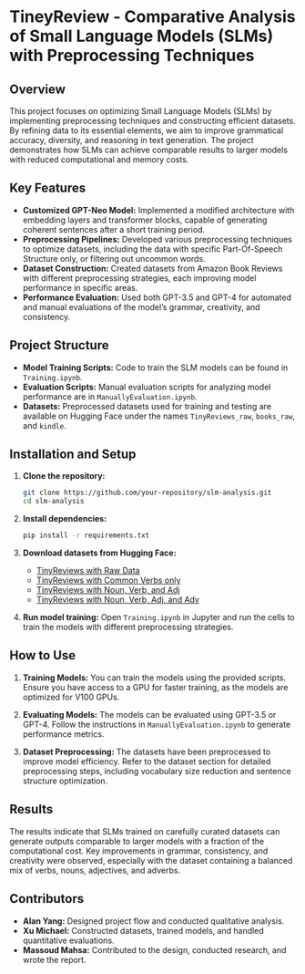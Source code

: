 # TineyReview - Comparative Analysis of Small Language Models (SLMs) with Preprocessing Techniques

## Overview

This project focuses on optimizing Small Language Models (SLMs) by implementing preprocessing techniques and constructing efficient datasets. By refining data to its essential elements, we aim to improve grammatical accuracy, diversity, and reasoning in text generation. The project demonstrates how SLMs can achieve comparable results to larger models with reduced computational and memory costs.

## Key Features

- **Customized GPT-Neo Model:** Implemented a modified architecture with embedding layers and transformer blocks, capable of generating coherent sentences after a short training period.
- **Preprocessing Pipelines:** Developed various preprocessing techniques to optimize datasets, including the data with specific Part-Of-Speech Structure only, or filtering out uncommon words.
- **Dataset Construction:** Created datasets from Amazon Book Reviews with different preprocessing strategies, each improving model performance in specific areas.
- **Performance Evaluation:** Used both GPT-3.5 and GPT-4 for automated and manual evaluations of the model’s grammar, creativity, and consistency.

## Project Structure

- **Model Training Scripts:** Code to train the SLM models can be found in `Training.ipynb`.
- **Evaluation Scripts:** Manual evaluation scripts for analyzing model performance are in `ManuallyEvaluation.ipynb`.
- **Datasets:** Preprocessed datasets used for training and testing are available on Hugging Face under the names `TinyReviews_raw`, `books_raw`, and `kindle`.

## Installation and Setup

1. **Clone the repository:**
    ```bash
    git clone https://github.com/your-repository/slm-analysis.git
    cd slm-analysis
    ```

2. **Install dependencies:**
    ```bash
    pip install -r requirements.txt
    ```

3. **Download datasets from Hugging Face:**
   - [TinyReviews with Raw Data](https://huggingface.co/ChunB1/TinyReviews_raw)
   - [TinyReviews with Common Verbs only](https://huggingface.co/ChunB1/TinyReviews_common)
   - [TinyReviews with Noun, Verb, and Adj](https://huggingface.co/ChunB1/TinyReviews_adj)
   - [TinyReviews with Noun, Verb, Adj, and Adv](https://huggingface.co/ChunB1/TinyReviews_adv)

4. **Run model training:**
   Open `Training.ipynb` in Jupyter and run the cells to train the models with different preprocessing strategies.

## How to Use

1. **Training Models:**
   You can train the models using the provided scripts. Ensure you have access to a GPU for faster training, as the models are optimized for V100 GPUs.

2. **Evaluating Models:**
   The models can be evaluated using GPT-3.5 or GPT-4. Follow the instructions in `ManuallyEvaluation.ipynb` to generate performance metrics.

3. **Dataset Preprocessing:**
   The datasets have been preprocessed to improve model efficiency. Refer to the dataset section for detailed preprocessing steps, including vocabulary size reduction and sentence structure optimization.

## Results

The results indicate that SLMs trained on carefully curated datasets can generate outputs comparable to larger models with a fraction of the computational cost. Key improvements in grammar, consistency, and creativity were observed, especially with the dataset containing a balanced mix of verbs, nouns, adjectives, and adverbs.

## Contributors

- **Alan Yang:** Designed project flow and conducted qualitative analysis.
- **Xu Michael:** Constructed datasets, trained models, and handled quantitative evaluations.
- **Massoud Mahsa:** Contributed to the design, conducted research, and wrote the report.
